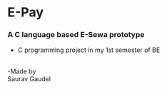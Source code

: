 # E-Pay

### A C language based E-Sewa prototype 
- C programming project in my 1st semester of BE
<br>
-Made by 
<br>
Saurav Gaudel<br>

